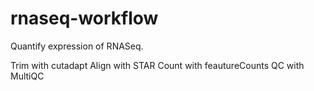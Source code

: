 # rnaseq-workflow
Quantify expression of RNASeq.

Trim with cutadapt
Align with STAR
Count with feautureCounts
QC with MultiQC
